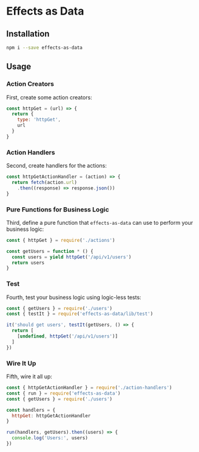 # Effects as Data

## Installation
```sh
npm i --save effects-as-data
```

## Usage
### Action Creators
First, create some action creators:
```js
const httpGet = (url) => {
  return {
    type: 'httpGet',
    url
  }
}
```

### Action Handlers
Second, create handlers for the actions:
```js
const httpGetActionHandler = (action) => {
  return fetch(action.url)
    .then((response) => response.json())
}
```

### Pure Functions for Business Logic
Third, define a pure function that `effects-as-data` can use to perform your business logic:
```js
const { httpGet } = require('./actions')

const getUsers = function * () {
  const users = yield httpGet('/api/v1/users')
  return users
}
```

### Test
Fourth, test your business logic using logic-less tests:
```js
const { getUsers } = require('./users')
const { testIt } = require('effects-as-data/lib/test')

it('should get users', testIt(getUsers, () => {
  return [
    [undefined, httpGet('/api/v1/users')]
  ]
})
```

### Wire It Up
Fifth, wire it all up:
```js
const { httpGetActionHandler } = require('./action-handlers')
const { run } = require('effects-as-data')
const { getUsers } = require('./users')

const handlers = {
  httpGet: httpGetActionHandler
}

run(handlers, getUsers).then((users) => {
  console.log('Users:', users)
})
```
